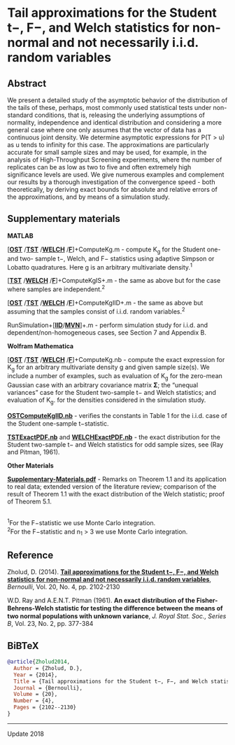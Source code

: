 # Tail approximations for the Student t−, F−, and Welch statistics for non-normal and not necessarily i.i.d. random variables

## Abstract
We present a detailed study of the asymptotic behavior of the distribution of the tails of these, perhaps, most commonly used statistical tests under non-standard conditions, that is, releasing the underlying assumptions of normality, independence and identical distribution and considering a more general case where one only assumes that the vector of data has a continuous joint density. We determine asymptotic expressions for P(T > u) as u tends to infinity for this case. The approximations are particularly accurate for small sample sizes and may be used, for example, in the analysis of High-Throughput Screening experiments, where the number of replicates can be as low as two to five and often extremely high significance levels are used. We give numerous examples and complement our results by a thorough investigation of the convergence speed - both theoretically, by deriving exact bounds for absolute and relative errors of the approximations, and by means of a simulation study.

## Supplementary materials

**MATLAB**

[[**OST**](https://github.com/OGCJN/Tail-approximations-for-the-Student-t--F--and-Welch-statistics/blob/master/Supplementary%20Materials/MATLAB/OSTComputeKg.m) /[**TST**](https://github.com/OGCJN/Tail-approximations-for-the-Student-t--F--and-Welch-statistics/blob/master/Supplementary%20Materials/MATLAB/TSTComputeKg.m) /[**WELCH**](https://github.com/OGCJN/Tail-approximations-for-the-Student-t--F--and-Welch-statistics/blob/master/Supplementary%20Materials/MATLAB/WELCHComputeKg.m) /[**F**](https://github.com/OGCJN/Tail-approximations-for-the-Student-t--F--and-Welch-statistics/blob/master/Supplementary%20Materials/MATLAB/FComputeKg.m)]+ComputeKg.m - compute K<sub>g</sub> for the Student one- and two- sample t−, Welch, and F− statistics using adaptive Simpson or Lobatto quadratures. Here g is an arbitrary multivariate density.<sup>1</sup>

[[**TST**](https://github.com/OGCJN/Tail-approximations-for-the-Student-t--F--and-Welch-statistics/blob/master/Supplementary%20Materials/MATLAB/TSTComputeKgIS.m) /[**WELCH**](https://github.com/OGCJN/Tail-approximations-for-the-Student-t--F--and-Welch-statistics/blob/master/Supplementary%20Materials/MATLAB/WELCHComputeKgIS.m) /[**F**](https://github.com/OGCJN/Tail-approximations-for-the-Student-t--F--and-Welch-statistics/blob/master/Supplementary%20Materials/MATLAB/FComputeKgIS.m)]+ComputeKgIS+.m - the same as above but for the case where samples are independent.<sup>2</sup>

[[**OST**](https://github.com/OGCJN/Tail-approximations-for-the-Student-t--F--and-Welch-statistics/blob/master/Supplementary%20Materials/MATLAB/OSTComputeKgIID.m) /[**TST**](https://github.com/OGCJN/Tail-approximations-for-the-Student-t--F--and-Welch-statistics/blob/master/Supplementary%20Materials/MATLAB/TSTComputeKgIID.m) /[**WELCH**](https://github.com/OGCJN/Tail-approximations-for-the-Student-t--F--and-Welch-statistics/blob/master/Supplementary%20Materials/MATLAB/WELCHComputeKgIID.m) /[**F**](https://github.com/OGCJN/Tail-approximations-for-the-Student-t--F--and-Welch-statistics/blob/master/Supplementary%20Materials/MATLAB/FComputeKgIID.m)]+ComputeKgIID+.m - the same as above but assuming that the samples consist of i.i.d. random variables.<sup>2</sup>

RunSimulation+[[**IID**](https://github.com/OGCJN/Tail-approximations-for-the-Student-t--F--and-Welch-statistics/blob/master/Supplementary%20Materials/MATLAB/Simulation%20Study/RunSimulationIID.m)/[**MVN**](https://github.com/OGCJN/Tail-approximations-for-the-Student-t--F--and-Welch-statistics/blob/master/Supplementary%20Materials/MATLAB/Simulation%20Study/RunSimulationMVN.m)]+.m - perform simulation study for i.i.d. and dependent/non-homogeneous cases, see Section 7 and Appendix B.

**Wolfram Mathematica**

[[**OST**](https://github.com/OGCJN/Tail-approximations-for-the-Student-t--F--and-Welch-statistics/blob/master/Supplementary%20Materials/Mathematica/OSTComputeKg.nb) /[**TST**](https://github.com/OGCJN/Tail-approximations-for-the-Student-t--F--and-Welch-statistics/blob/master/Supplementary%20Materials/Mathematica/TSTComputeKg.nb) /[**WELCH**](https://github.com/OGCJN/Tail-approximations-for-the-Student-t--F--and-Welch-statistics/blob/master/Supplementary%20Materials/Mathematica/WELCHComputeKg.nb) /[**F**](https://github.com/OGCJN/Tail-approximations-for-the-Student-t--F--and-Welch-statistics/blob/master/Supplementary%20Materials/Mathematica/FComputeKg.nb)]+ComputeKg.nb - compute the exact expression for K<sub>g</sub> for an arbitrary multivariate density g and given sample size(s). We include a number of examples, such as evaluation of K<sub>g</sub> for the zero-mean Gaussian case with an arbitrary covariance matrix **Σ**; the “unequal variances” case for the Student two-sample t− and Welch statistics; and evaluation of K<sub>g</sub>. for the densities considered in the simulation study.

[**OSTComputeKgIID.nb**](https://github.com/OGCJN/Tail-approximations-for-the-Student-t--F--and-Welch-statistics/blob/master/Supplementary%20Materials/Mathematica/OSTComputeKgIID.nb) - veriﬁes the constants in Table 1 for the i.i.d. case of the Student one-sample t−statistic.

[**TSTExactPDF.nb**](https://github.com/OGCJN/Tail-approximations-for-the-Student-t--F--and-Welch-statistics/blob/master/Supplementary%20Materials/Mathematica/TSTExactPDF.nb) and [**WELCHExactPDF.nb**](https://github.com/OGCJN/Tail-approximations-for-the-Student-t--F--and-Welch-statistics/blob/master/Supplementary%20Materials/Mathematica/WELCHExactPDF.nb) - the exact distribution for the Student two-sample t− and Welch statistics for odd sample sizes, see (Ray and Pitman, 1961).

**Other Materials**

[**Supplementary-Materials.pdf**](https://github.com/OGCJN/Tail-approximations-for-the-Student-t--F--and-Welch-statistics/blob/master/Supplementary%20Materials/Supplementary-Materials.pdf) - Remarks on Theorem 1.1 and its application to real data; extended version of the literature review; comparison of the result of Theorem 1.1 with the exact distribution of the Welch statistic; proof of Theorem 5.1.
 
##
<sup>1</sup>For the F−statistic we use Monte Carlo integration.\
<sup>2</sup>For the F−statistic and n<sub>1</sub> > 3 we use Monte Carlo integration.

## Reference
Zholud, D. (2014). [**Tail approximations for the Student t−, F−, and Welch statistics for non-normal and not necessarily i.i.d. random variables**](http://www.zholud.com/articles/Tail-approximations-for-the-Student-t-,-F-,-and-Welch-statistics-for-non-normal-and-not-necessarily-i.i.d.-random-variables.pdf), *Bernoulli*, Vol. 20, No. 4, pp. 2102-2130

W.D. Ray and A.E.N.T. Pitman (1961). **An exact distribution of the Fisher-Behrens-Welch statistic for testing the diﬀerence between the means of two normal populations with unknown variance**, *J. Royal Stat. Soc., Series B*, Vol. 23, No. 2, pp. 377-384

## BiBTeX

``` BiBTeX
@article{Zholud2014,
  Author = {Zholud, D.},
  Year = {2014},
  Title = {Tail approximations for the Student t−, F−, and Welch statistics for non-normal and not necessarily i.i.d. random variables},
  Journal = {Bernoulli},
  Volume = {20},
  Number = {4},
  Pages = {2102--2130}
}
``` 

---
Update 2018

